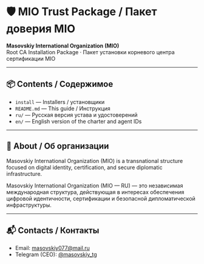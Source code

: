 # 🛡 MIO Trust Package / Пакет доверия MIO

**Masovskiy International Organization (MIO)**  
Root CA Installation Package · Пакет установки корневого центра сертификации MIO

---

## 📦 Contents / Содержимое

- `install` — Installers / установщики
- `README.md` — This guide / Инструкция  
- `ru/` — Русская версия устава и удостоверений  
- `en/` — English version of the charter and agent IDs

---

## 🧾 About / Об организации

Masovskiy International Organization (MIO) is a transnational structure focused on digital identity, certification, and secure diplomatic infrastructure.

Masovskiy International Organization (MIO — RU) — это независимая международная структура, действующая в интересах обеспечения цифровой идентичности, сертификации и безопасной дипломатической инфраструктуры.

---

## 📬 Contacts / Контакты

- Email: [masovskiy077@mail.ru](mailto:masovskiy077@mail.ru)  
- Telegram (CEO): [@masovskiy_tg](https://t.me/masovskiy_tg)
